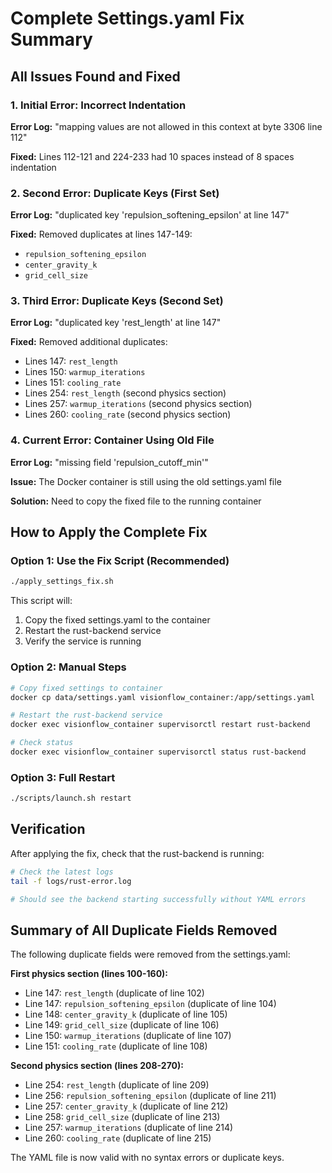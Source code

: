 # Complete Settings.yaml Fix Summary

## All Issues Found and Fixed

### 1. Initial Error: Incorrect Indentation
**Error Log:** "mapping values are not allowed in this context at byte 3306 line 112"

**Fixed:** Lines 112-121 and 224-233 had 10 spaces instead of 8 spaces indentation

### 2. Second Error: Duplicate Keys (First Set)
**Error Log:** "duplicated key 'repulsion_softening_epsilon' at line 147"

**Fixed:** Removed duplicates at lines 147-149:
- `repulsion_softening_epsilon`
- `center_gravity_k`
- `grid_cell_size`

### 3. Third Error: Duplicate Keys (Second Set)
**Error Log:** "duplicated key 'rest_length' at line 147"

**Fixed:** Removed additional duplicates:
- Lines 147: `rest_length`
- Lines 150: `warmup_iterations`
- Lines 151: `cooling_rate`
- Lines 254: `rest_length` (second physics section)
- Lines 257: `warmup_iterations` (second physics section)
- Lines 260: `cooling_rate` (second physics section)

### 4. Current Error: Container Using Old File
**Error Log:** "missing field 'repulsion_cutoff_min'"

**Issue:** The Docker container is still using the old settings.yaml file

**Solution:** Need to copy the fixed file to the running container

## How to Apply the Complete Fix

### Option 1: Use the Fix Script (Recommended)
```bash
./apply_settings_fix.sh
```

This script will:
1. Copy the fixed settings.yaml to the container
2. Restart the rust-backend service
3. Verify the service is running

### Option 2: Manual Steps
```bash
# Copy fixed settings to container
docker cp data/settings.yaml visionflow_container:/app/settings.yaml

# Restart the rust-backend service
docker exec visionflow_container supervisorctl restart rust-backend

# Check status
docker exec visionflow_container supervisorctl status rust-backend
```

### Option 3: Full Restart
```bash
./scripts/launch.sh restart
```

## Verification

After applying the fix, check that the rust-backend is running:
```bash
# Check the latest logs
tail -f logs/rust-error.log

# Should see the backend starting successfully without YAML errors
```

## Summary of All Duplicate Fields Removed

The following duplicate fields were removed from the settings.yaml:

**First physics section (lines 100-160):**
- Line 147: `rest_length` (duplicate of line 102)
- Line 147: `repulsion_softening_epsilon` (duplicate of line 104)
- Line 148: `center_gravity_k` (duplicate of line 105)
- Line 149: `grid_cell_size` (duplicate of line 106)
- Line 150: `warmup_iterations` (duplicate of line 107)
- Line 151: `cooling_rate` (duplicate of line 108)

**Second physics section (lines 208-270):**
- Line 254: `rest_length` (duplicate of line 209)
- Line 256: `repulsion_softening_epsilon` (duplicate of line 211)
- Line 257: `center_gravity_k` (duplicate of line 212)
- Line 258: `grid_cell_size` (duplicate of line 213)
- Line 257: `warmup_iterations` (duplicate of line 214)
- Line 260: `cooling_rate` (duplicate of line 215)

The YAML file is now valid with no syntax errors or duplicate keys.